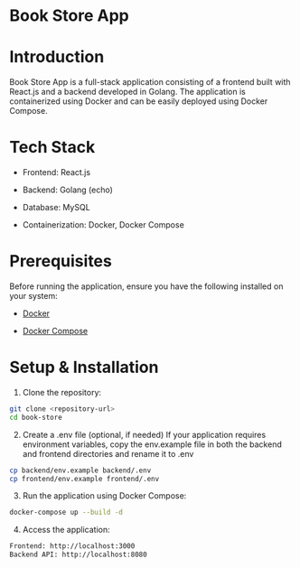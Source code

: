 # Book Store App

# Introduction
Book Store App is a full-stack application consisting of a frontend built with React.js and a backend developed in Golang. The application is containerized using Docker and can be easily deployed using Docker Compose.

# Tech Stack
- Frontend: React.js

- Backend: Golang (echo)

- Database: MySQL

- Containerization: Docker, Docker Compose

# Prerequisites
Before running the application, ensure you have the following installed on your system:

- [Docker](https://www.docker.com/)

- [Docker Compose](https://docs.docker.com/compose/install/)

# Setup & Installation

1. Clone the repository:

```bash
git clone <repository-url>
cd book-store
```

2. Create a .env file (optional, if needed)
If your application requires environment variables, copy the env.example file in both the backend and frontend directories and rename it to .env

```bash
cp backend/env.example backend/.env
cp frontend/env.example frontend/.env
```

3. Run the application using Docker Compose:

```bash
docker-compose up --build -d
```

4. Access the application:

```bash
Frontend: http://localhost:3000
Backend API: http://localhost:8080
```
